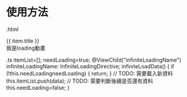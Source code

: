 # 使用方法

.html
<div #infiniteLoadingName="InfiniteLoadingDirective"
  InfiniteLoading
  (infiniteLoadData)="infiniteLoadData()">
    <div class="item" *ngFor="let item of itemList">
        {{ item.title }}
    </div>
    <div class="item" *ngIf="needLoading">
        我是loading動畫
    </div>
</div>

.ts
itemList=[];
needLoading=true;
@ViewChild("infiniteLoadingName") infiniteLoadingName: InfiniteLoadingDirective;
infiniteLoadData() {
    if (!this.needLoadingneedLoading) {
        return;
    }
    // TODO: 需要載入新資料
    this.itemList.push(data);
    // TODO: 需要判斷後續是否還有資料
    this.needLoading=false;
}